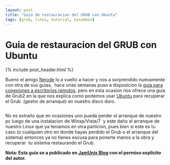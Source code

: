 ```yaml
---
layout: post
title: "Guia de restauracion del GRUB con Ubuntu"
tags: [grub, linux, tutorial, sysadmin]
---
```

# Guia de restauracion del GRUB con Ubuntu

{% include post_header.html %}

Bueno el amigo <a href="https://wiki.ubuntu.com/NelsonDelgado">Nejode</a> lo a vuelto a hacer y nos a sorprendido nuevamente con otra de sus guias,  hace unas semanas puso a disposicion la <a href="http://blog.jam.net.ve/2010/11/04/guia-de-conexion-escritorio-remoto-en-ubuntu/">guia para conexiones a escritorios remotos</a>, pero en esta ocasion nos ofrece una guia de Grub2 en la que nos explica como podemos usar <a href="http://blog.jam.net.ve/category/ubuntu/">Ubuntu</a> para recuperar el Grub  (gestor de arranque) en nuestro disco duro.

<a href="http://db.tt/QpQzgCr1"><img src="http://i.imgur.com/iJ4Lsl.jpg" title="Hosted by imgur.com" alt="" /></a>

No es extraño que en ocasiones uno pueda perder el arranque de nuestro pc luego de una instalacion de Winxp/Vista/7  y este daño el arranque de nuestro Linux que ya teniamos en otra particion, pues bien si este es tu caso (o cualquien otro en donde hayas perdido el Grub o el arranque del sistema) entonces ya no tienes escusa para ponerte manos a la obra y recuperar  tu sistema restaurando el Grub.

**Nota: Esta guia se a publicado en <a href="http://blog.jam.net.ve/">JamUnix Blog</a> con el permiso explicito del autor.**
